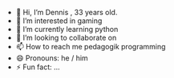 - 👋 Hi, I’m Dennis , 33 years old.
- 👀 I’m interested in gaming
- 🌱 I’m currently learning python
- 💞️ I’m looking to collaborate on 
- 📫 How to reach me pedagogik programming
- 😄 Pronouns: he / him
- ⚡ Fun fact: ...

<!---
DennisVgtHa/DennisVgtHa is a ✨ special ✨ repository because its `README.md` (this file) appears on your GitHub profile.
You can click the Preview link to take a look at your changes.
--->
